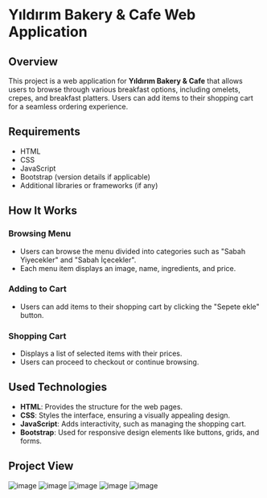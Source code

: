 # Yıldırım Bakery & Cafe Web Application

## Overview
This project is a web application for **Yıldırım Bakery & Cafe** that allows users to browse through various breakfast options, including omelets, crepes, and breakfast platters. Users can add items to their shopping cart for a seamless ordering experience.

## Requirements
- HTML
- CSS
- JavaScript
- Bootstrap (version details if applicable)
- Additional libraries or frameworks (if any)

## How It Works

### Browsing Menu
- Users can browse the menu divided into categories such as "Sabah Yiyecekler" and "Sabah İçecekler".
- Each menu item displays an image, name, ingredients, and price.

### Adding to Cart
- Users can add items to their shopping cart by clicking the "Sepete ekle" button.

### Shopping Cart
- Displays a list of selected items with their prices.
- Users can proceed to checkout or continue browsing.

## Used Technologies
- **HTML**: Provides the structure for the web pages.
- **CSS**: Styles the interface, ensuring a visually appealing design.
- **JavaScript**: Adds interactivity, such as managing the shopping cart.
- **Bootstrap**: Used for responsive design elements like buttons, grids, and forms.

## Project View
![image](https://github.com/user-attachments/assets/f51fded6-edd2-460c-9ea9-9143cc1edc9c)
![image](https://github.com/user-attachments/assets/f5fbdb71-35aa-4b98-97f5-674babfcf8e7)
![image](https://github.com/user-attachments/assets/0bf7b5e8-e8fe-4a78-a3f9-82c38da9c4fb)
![image](https://github.com/user-attachments/assets/0303c5ba-82cd-40df-9758-563282774dc3)
![image](https://github.com/user-attachments/assets/bcf7d7b0-ff48-4c06-aa4b-aae5c08702ec)






